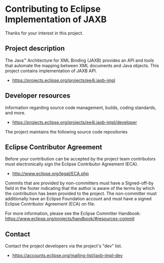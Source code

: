[//]: # " Copyright (c) 2018, 2020 Oracle and/or its affiliates. All rights reserved. "
[//]: # "  "
[//]: # " This program and the accompanying materials are made available under the "
[//]: # " terms of the Eclipse Distribution License v. 1.0, which is available at "
[//]: # " http://www.eclipse.org/org/documents/edl-v10.php. "
[//]: # "  "
[//]: # " SPDX-License-Identifier: BSD-3-Clause "

# Contributing to Eclipse Implementation of JAXB

Thanks for your interest in this project.

## Project description

The Java™ Architecture for XML Binding (JAXB) provides an API and tools that
automate the mapping between XML documents and Java objects. This project
contains implementation of JAXB API.

* https://projects.eclipse.org/projects/ee4j.jaxb-impl

## Developer resources

Information regarding source code management, builds, coding standards, and
more.

* https://projects.eclipse.org/projects/ee4j.jaxb-impl/developer

The project maintains the following source code repositories


## Eclipse Contributor Agreement

Before your contribution can be accepted by the project team contributors must
electronically sign the Eclipse Contributor Agreement (ECA).

* http://www.eclipse.org/legal/ECA.php

Commits that are provided by non-committers must have a Signed-off-by field in
the footer indicating that the author is aware of the terms by which the
contribution has been provided to the project. The non-committer must
additionally have an Eclipse Foundation account and must have a signed Eclipse
Contributor Agreement (ECA) on file.

For more information, please see the Eclipse Committer Handbook:
https://www.eclipse.org/projects/handbook/#resources-commit

## Contact

Contact the project developers via the project's "dev" list.

* https://accounts.eclipse.org/mailing-list/jaxb-impl-dev
